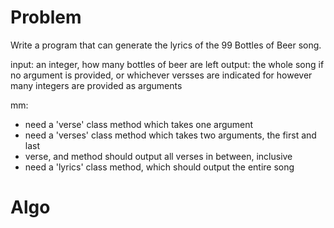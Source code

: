 
# Problem

Write a program that can generate the lyrics of the 99 Bottles of Beer song.

input: an integer, how many bottles of beer are left
output: the whole song if no argument is provided, or whichever versses are
indicated for however many integers are provided as arguments

mm:

- need a 'verse' class method which takes one argument
- need a 'verses' class method which takes two arguments, the first and last
- verse, and method should output all verses in between, inclusive
- need a 'lyrics' class method, which should output the entire song

# Algo
